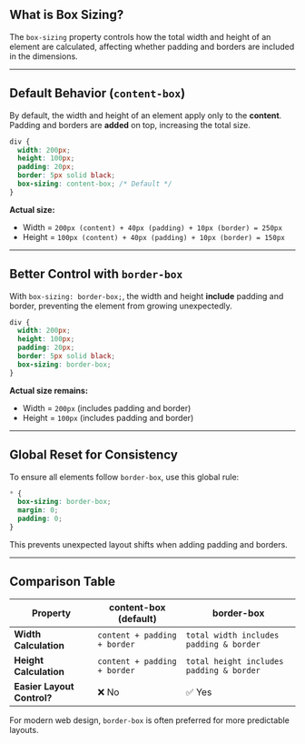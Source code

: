 ## What is Box Sizing?  
The `box-sizing` property controls how the total width and height of an element are calculated, affecting whether padding and borders are included in the dimensions.

---

## **Default Behavior (`content-box`)**  
By default, the width and height of an element apply only to the **content**. Padding and borders are **added** on top, increasing the total size.  
```css
div {
  width: 200px;
  height: 100px;
  padding: 20px;
  border: 5px solid black;
  box-sizing: content-box; /* Default */
}
```
**Actual size:**  
- Width = `200px (content) + 40px (padding) + 10px (border) = 250px`  
- Height = `100px (content) + 40px (padding) + 10px (border) = 150px`  

---

## **Better Control with `border-box`**  
With `box-sizing: border-box;`, the width and height **include** padding and border, preventing the element from growing unexpectedly.  
```css
div {
  width: 200px;
  height: 100px;
  padding: 20px;
  border: 5px solid black;
  box-sizing: border-box;
}
```
**Actual size remains:**  
- Width = `200px` (includes padding and border)  
- Height = `100px` (includes padding and border)  

---

## **Global Reset for Consistency**  
To ensure all elements follow `border-box`, use this global rule:  
```css
* {
  box-sizing: border-box;
  margin: 0;
  padding: 0;
}
```
This prevents unexpected layout shifts when adding padding and borders.

---

## **Comparison Table**  

| Property  | content-box (default) | border-box |
|-----------|------------------------|-------------|
| **Width Calculation** | `content + padding + border` | `total width includes padding & border` |
| **Height Calculation** | `content + padding + border` | `total height includes padding & border` |
| **Easier Layout Control?** | ❌ No | ✅ Yes |

For modern web design, `border-box` is often preferred for more predictable layouts.